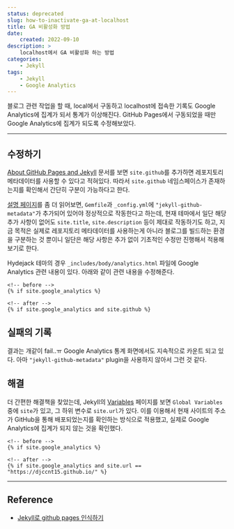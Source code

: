```yaml
---
status: deprecated
slug: how-to-inactivate-ga-at-localhost
title: GA 비활성화 방법
date:
    created: 2022-09-10
description: >
    localhost에서 GA 비활성화 하는 방법
categories:
    - Jekyll
tags:
    - Jekyll
    - Google Analytics
---
```


블로그 관련 작업을 할 때, local에서 구동하고 localhost에 접속한 기록도 Google Analytics에 집계가 되서 통계가 이상해진다. GitHub Pages에서 구동되었을 때만 Google Analytics에 집계가 되도록 수정해보았다.  

<!-- more -->

---

## 수정하기

[About GitHub Pages and Jekyll](https://docs.github.com/en/pages/setting-up-a-github-pages-site-with-jekyll/about-github-pages-and-jekyll#front-matter) 문서를 보면 `site.github`를 추가하면 레포지토리 메타데이터를 사용할 수 있다고 적혀있다. 따라서 `site.github` 네임스페이스가 존재하는지를 확인해서 간단히 구분이 가능하다고 한다.  

[설명 페이지](https://github.com/jekyll/github-metadata)를 좀 더 읽어보면, `Gemfile`과 `_config.yml`에 `"jekyll-github-metadata"`가 추가되어 있어야 정상적으로 작동한다고 하는데, 현재 테마에서 일단 해당 추가 사항이 없어도 `site.title`, `site.description` 등이 제대로 작동하기도 하고, 지금 목적은 실제로 레포지토리 메타데이터를 사용하는게 아니라 블로그를 빌드하는 환경을 구분하는 것 뿐이니 일단은 해당 사항은 추가 없이 기초적인 수정만 진행해서 적용해보기로 한다.  

Hydejack 테마의 경우 `_includes/body/analytics.html` 파일에 Google Analytics 관련 내용이 있다. 아래와 같이 관련 내용을 수정해준다.  

```liquid title="analytics.html"
<!-- before -->
{% if site.google_analytics %}

<!-- after -->
{% if site.google_analytics and site.github %}
```

## 실패의 기록

결과는 개같이 fail..ㅠ Google Analytics 통계 화면에서도 지속적으로 카운트 되고 있다. 아마 `"jekyll-github-metadata"` plugin을 사용하지 않아서 그런 것 같다.  

## 해결

더 간편한 해결책을 찾았는데, Jekyll의 [Variables](https://jekyllrb.com/docs/variables/) 페이지를 보면 `Global Variables` 중에 `site`가 있고, 그 하위 변수로 `site.url`가 있다. 이를 이용해서 현재 사이트의 주소가 GitHub을 통해 배포되었는지를 확인하는 방식으로 적용했고, 실제로 Google Analytics에 집계가 되지 않는 것을 확인했다.  

```liquid title="analytics.html"
<!-- before -->
{% if site.google_analytics %}

<!-- after -->
{% if site.google_analytics and site.url == "https://djccnt15.github.io/" %}
```

---
## Reference
- [Jekyll로 github pages 인식하기](https://blog.ukjae.io/posts/jekyll%EB%A1%9C-github-pages-%EC%9D%B8%EC%8B%9D%ED%95%98%EA%B8%B0/)

